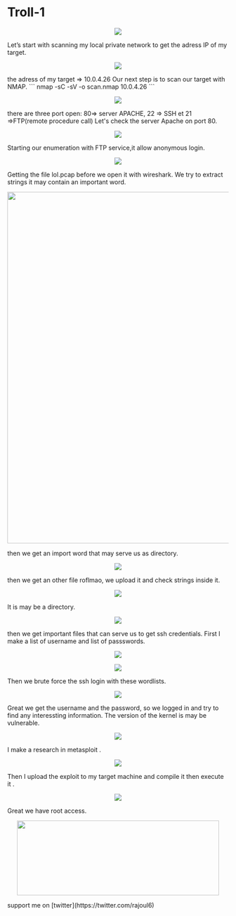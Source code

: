 # Troll-1
<p align="center">
  <img src="https://rajoul.github.io/my_write_up/image/Troll-1/1.png">
</p>
Let’s start with scanning my local private network to get the adress IP of my target.
<p align="center">
  <img src="https://rajoul.github.io/my_write_up/image/Troll-1/netdiscover.png">
</p>
the adress of my target => 10.0.4.26
Our next step is to scan our target with NMAP.
```
nmap -sC -sV -o scan.nmap 10.0.4.26
```
<p align="center">
  <img src="https://rajoul.github.io/my_write_up/image/Troll-1/scan.png" >
</p>
there are three port open: 80=> server APACHE, 22 => SSH et 21 =>FTP(remote procedure call)
Let's check the server Apache on port 80.
<p align="center">
  <img src="https://rajoul.github.io/my_write_up/image/Troll-1/1.png">
</p>
Starting our enumeration with FTP service,it allow anonymous login.
<p align="center">
  <img src="https://rajoul.github.io/my_write_up/image/Troll-1/2.png">
</p>
Getting the file lol.pcap before we open it with wireshark. We try to extract strings it may contain an important word.
<p align="center">
  <img src="https://rajoul.github.io/my_write_up/image/Troll-1/3.png" width="800">
</p>
then we get an import word that may serve us as directory.
<p align="center">
  <img src="https://rajoul.github.io/my_write_up/image/Troll-1/4.png">
</p>
then we get an other file roflmao, we upload it and check strings inside it.
<p align="center">
  <img src="https://rajoul.github.io/my_write_up/image/Troll-1/5.png">
</p>
It is may be a directory.
<p align="center">
  <img src="https://rajoul.github.io/my_write_up/image/Troll-1/6.png">
</p>
then we get important files that can serve us to get ssh credentials. First I make a list of username and list of passswords.
<p align="center">
  <img src="https://rajoul.github.io/my_write_up/image/Troll-1/7.png">
</p>
<p align="center">
  <img src="https://rajoul.github.io/my_write_up/image/Troll-1/8.png">
</p>
Then we brute force the ssh login with these wordlists. 
<p align="center">
  <img src="https://rajoul.github.io/my_write_up/image/Troll-1/ssh.png">
</p>
Great we get the username and the password, so we logged in and try to find any interessting information. The version of the kernel is may be vulnerable.
<p align="center">
  <img src="https://rajoul.github.io/my_write_up/image/Troll-1/11.png">
</p>
I make a research in metasploit .
<p align="center">
  <img src="https://rajoul.github.io/my_write_up/image/Troll-1/12.png">
</p>
Then I upload the exploit to my target machine and compile it then execute it .
<p align="center">
  <img src="https://rajoul.github.io/my_write_up/image/Troll-1/13.png">
</p>
Great we have root access.
<p align="center">
  <img src="https://rajoul.github.io/my_write_up/image/gif/dance.gif" width="460" height="170">
</p>
support me on [twitter](https://twitter.com/rajoul6)





















